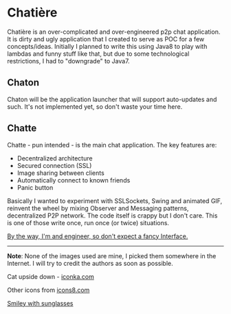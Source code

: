 # Chatière
Chatière is an over-complicated and over-engineered p2p chat application. It is dirty and ugly application that I created to serve as POC for a few concepts/ideas. Initially I planned to write this using Java8 to play with lambdas and funny stuff like that, but due to some technological restrictions, I had to "downgrade" to Java7.


## Chaton
Chaton will be the application launcher that will support auto-updates and such. It's not implemented yet, so don't waste your time here.

## Chatte
Chatte - pun intended - is the main chat application. The key features are:

 * Decentralized architecture
 * Secured connection (SSL)
 * Image sharing between clients
 * Automatically connect to known friends
 * Panic button
 
Basically I wanted to experiment with SSLSockets, Swing and animated GIF, reinvent the wheel by mixing Observer and Messaging patterns, decentralized P2P network. The code itself is crappy but I don't care. This is one of those write once, run once (or twice) situations.

[By the way, I'm and engineer, so don't expect a fancy Interface.](http://dilbert.com/strip/2002-09-24)

-----------------------------------------

**Note**: None of the images used are mine, I picked them somewhere in the Internet. I will try to credit the authors as soon as possible.

Cat upside down - [iconka.com](http://iconka.com/)

Other icons from [icons8.com](https://icons8.com/icon/5415/paste)

[Smiley with sunglasses](https://www.zazzle.com/cool_smiley_face_with_sunglasses_classic_round_sticker-217384233511350916) 
